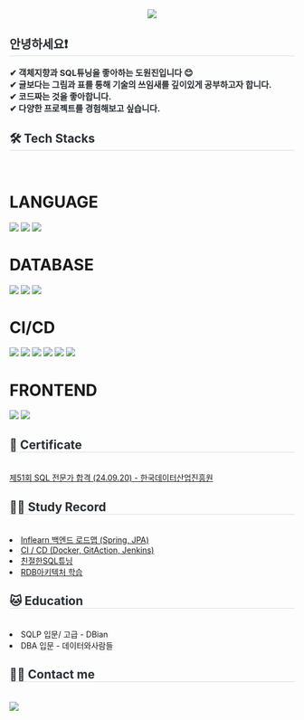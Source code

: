 <div align="center">
    <img src="https://capsule-render.vercel.app/api?type=waving&color=89c6ec&height=180&text=Welcome~%20wonjin's%20github&animation=twinkling&fontColor=black&fontSize=50" />
</div>

<div style="text-align: left;"> 
    <h2 style="border-bottom: 1px solid #d8dee4; color: #282d33;">안녕하세요❗</h2>  
    <div style="font-weight: 700; font-size: 15px; text-align: left; color: #282d33;">
        ✔ 객체지향과 SQL튜닝을 좋아하는 도원진입니다 😊<br>
        ✔ 글보다는 그림과 표를 통해 기술의 쓰임새를 깊이있게 공부하고자 합니다.<br>
        ✔ 코드짜는 것을 좋아합니다.<br>
        ✔ 다양한 프로젝트를 경험해보고 싶습니다.
    </div> 
</div>

<div style="text-align: left;">
    <h2 style="border-bottom: 1px solid #d8dee4; color: #282d33;">🛠️ Tech Stacks</h2> <br> 
    <div style="margin: ; text-align: left;">
        <h1>LANGUAGE</h1>
        <img src="https://img.shields.io/badge/Spring Boot-6DB33F?style=for-the-badge&logo=Spring Boot&logoColor=white">
        <img src="https://img.shields.io/badge/Spring%20Data%20JPA-6DB33F?style=for-the-badge&logo=&logoColor=white">
        <img src="https://img.shields.io/badge/Spring_Security-6DB33F?style=for-the-badge&logo=Spring-Security&logoColor=white">
        <h1>DATABASE</h1>
        <img src="https://img.shields.io/badge/Oracle-F80000?style=for-the-badge&logo=Oracle&logoColor=white">
        <img src="https://img.shields.io/badge/MySQL-4479A1?style=for-the-badge&logo=MySQL&logoColor=white">
        <img src="https://img.shields.io/badge/MariaDB-003545?style=for-the-badge&logo=MariaDB&logoColor=white">
        <h1>CI/CD</h1>        
        <img src="https://img.shields.io/badge/Linux-FCC624?style=for-the-badge&logo=Linux&logoColor=white">
        <img src="https://img.shields.io/badge/Git-F05032?style=for-the-badge&logo=Git&logoColor=white">
        <img src ="https://img.shields.io/badge/githubaction-3776AB.svg?&style=for-the-badge&logo=githubactions&logoColor=white"/>
        <img src="https://img.shields.io/badge/Jenkins-D24939?style=for-the-badge&logo=Jenkins&logoColor=white">
        <img src="https://img.shields.io/badge/Docker-2496ED?style=for-the-badge&logo=Docker&logoColor=white">
        <img src="https://img.shields.io/badge/-232F3E?style=for-the-badge&logo=Amazon AWS&logoColor=white">
        <h1>FRONTEND</h1>        
        <img src="https://img.shields.io/badge/javascript-0769AD?style=for-the-badge&logo=javascript&logoColor=white">
        <img src="https://img.shields.io/badge/jQuery-0769AD?style=for-the-badge&logo=jQuery&logoColor=white">
    </div>
</div>

<div style="text-align: left;">
    <h2 style="border-bottom: 1px solid #d8dee4; color: #282d33;">🎁 Certificate</h2> <br>
    <a href="https://slow-end-45e.notion.site/DB-716d84b0dad54664bc777ef7e78debcd?pvs=74">제51회 SQL 전문가 합격 (24.09.20) - 한국데이터산업진흥원</a>
</div>

<div style="text-align: left;">
    <h2 style="border-bottom: 1px solid #d8dee4; color: #282d33;">🐱‍👤 Study Record</h2> <br>
    <li><a href="https://drive.google.com/drive/folders/1srL4HScE4cd0hu7BFNJf-TQI1Iy00uJp?ths=true">Inflearn 백엔드 로드맵 (Spring, JPA)</a></li> 
    <li><a href="https://docs.google.com/spreadsheets/d/1RvzNiNe7ro-8hBqYGRylOHQ4Plp8m58PZOicQPTW0r8/edit?gid=0#gid=0">CI / CD (Docker, GitAction, Jenkins) </a></li> 
    <li><a href="https://docs.google.com/spreadsheets/d/1iXWyuPGhWyBXo70w856hHjXDdUieKdRZ/edit?gid=305029606#gid=305029606">친절한SQL튜닝</a></li> 
    <li><a href="https://docs.google.com/spreadsheets/d/1s4yGzfUK-Dfns4fTNDYY7hfpRrNK7OxVdeho5OubC_c/edit?gid=1460177680#gid=1460177680">RDB아키텍처 학습</a></li> 
</div>

<div style="text-align: left;">
    <h2 style="border-bottom: 1px solid #d8dee4; color: #282d33;">🐱 Education</h2> <br>
    <li>SQLP 입문/ 고급 - DBian</li> 
    <li>DBA 입문 - 데이터와사람들</li> 
</div>



<div style="text-align: left;">
    <h2 style="border-bottom: 1px solid #d8dee4; color: #282d33;">🧑‍💻 Contact me</h2> <br> 
    <div style="text-align: left;"> 
        <a href="mailto:wonjin1776@gmail.com"> 
            <img src="https://img.shields.io/badge/Gmail-EA4335?style=for-the-badge&logo=Gmail&logoColor=white&link=mailto:wonjin1776@gmail.com"> 
        </a>
    </div>  
</div>

